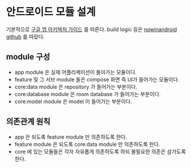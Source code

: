# 안드로이드 모듈 설계
기본적으로 [구글 앱 아키텍처 가이드](https://developer.android.com/topic/architecture/intro?hl=ko&_gl=1*1c0c6g3*_up*MQ..*_ga*MjAxODE0Mzg1LjE3MzYxNDQ1NTU.*_ga_6HH9YJMN9M*MTczNjE0NDU1NS4xLjAuMTczNjE0NDU1NS4wLjAuODg4ODMxMDc2) 를 따른다. build logic 등은 [nowinandroid github](https://github.com/android/nowinandroid) 를 따랐다.

## module 구성
 - app module 은 실제 어플리케이션이 돌아가는 모듈이다.
 - feature 및 그 서브 module 들은 compose 화면 즉 UI가 들어가는 모듈이다.
 - core:data module 은 repository 가 들어가는 부분이다.
 - core:database module 은 room database 가 들어가는 부분이다.
 - core:model module 은 model 이 들어가는 부분이다.

## 의존관계 원칙
 - app 은 되도록 feature module 만 의존하도록 한다.
 - feature module 은 되도록 core:data module 만 의존하도록 한다.
 - core 에 있는 모듈들은 각자 자유롭게 의존하도록 하되 불필요한 의존은 삼가도록 한다.
